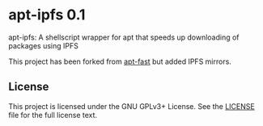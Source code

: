 # apt-ipfs 0.1
apt-ipfs: A shellscript wrapper for apt that speeds up downloading of packages using IPFS

This project has been forked from
[apt-fast](https://github.com/ilikenwf/apt-fast) but added IPFS mirrors.


## License

This project is licensed under the GNU GPLv3+ License.
See the [LICENSE](https://github.com/mastertos/apt-ipfs/blob/master/LICENSE) file
for the full license text.